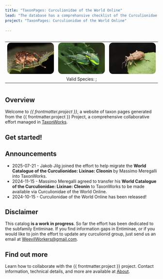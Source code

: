 ```yaml
---
title: "TaxonPages: Curculionidae of the World Online"
lead: "The database has a comprehansive checklist of the Curculionidae. So far, the effort has been dedicated to the subfamily Entiminae."
project: "TaxonPages: Curculionidae of the World Online"

---
```

<div style='display: flex; justify-content: center; align-items: center;'>
<table style='border: 0'><tr>
<td><a href="https://curculionidae.github.io/taxa/#/otus/723601/overview"><img src="../public/images/otiorhynchus_carinatopunctatus_500.png" alt="Otiorhynchus (Nihus) carinatopunctatus (Retzius, 1783). Photo by Jakob Jilg"  title="Otiorhynchus (Nihus) carinatopunctatus (Retzius, 1783). Photo by Jakob Jilg"></a></td>
<td><a href="https://curculionidae.github.io/taxa/#/otus/729972/overview"><img src="../public/images/chlorophanus_viridis_500.png" alt="Chlorophanus viridis (Linnaeus, 1758). Photo by Jakob Jilg"  title="Chlorophanus viridis (Linnaeus, 1758). Photo by Jakob Jilg"></a></td>
<td><a href="https://curculionidae.github.io/taxa/#/otus/718330/overview"><img src="../public/images/exophtalmus_triangulifer_500.png" alt="Exophthalmus triangulifer Champion, 1911. Photo by Jakob Jilg"  title="Exophthalmus triangulifer Champion, 1911. Photo by Jakob Jilg"></a></td>
</tr>
<tr><td colspan="6" style="text-align: center">Valid Species: <ValidSpeciesCount/>; <ProjectStats :data="['Taxon names', 'Collection objects', 'Project sources', 'Documents', 'Images']" class="capitalize"/></td></tr>
</table>
</div>


## Overview
Welcome to *{{ frontmatter.project }}*, a website of taxon pages generated from the {{ frontmatter.project }} Project, a comprehensive collaborative effort managed in [TaxonWorks](https://taxonworks.org). 

## Get started!
<autocomplete-otu class="w-80"/>

## Announcements
* 2025-07-21 - Jakob Jilg joined the effort to help migrate the **World Catalogue of the Curculionidae: Lixinae: Cleonin** by Massimo Meregalli into TaxonWorks.
* 2024-11-15 - Massimo Meregalli agreed to transfer his **World Catalogue of the Curculionidae: Lixinae: Cleonin** to TaxonWorks to be made available via Curculionidae of the World Online.
* 2024-10-15 - Curculionidae of the World Online has been released!

## Disclaimer
This catalog **is a work in progress**. So far the effort has been dedicated to the subfamily Entiminae. If you find information gaps in Entiminae, or if you would like to join the effort to update any curculionid group, just send us an email at WeevilWorkers@gmail.com.

## Find out more
Learn how to collaborate with the {{ frontmatter.project }} project. Contact information, technical details, and more are available at [About](/about).
